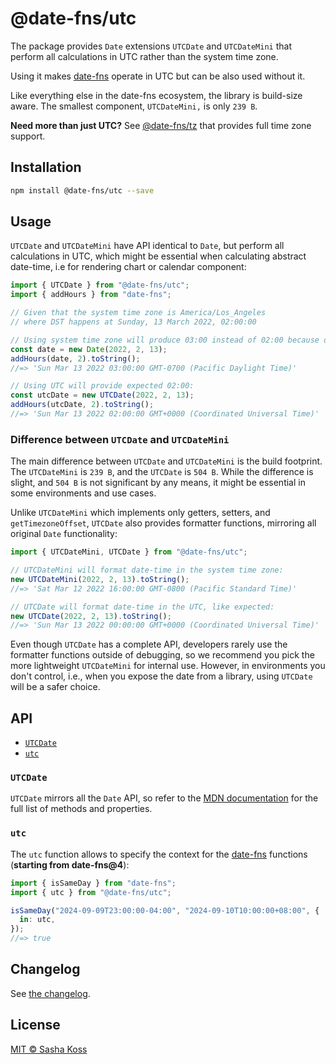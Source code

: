 # @date-fns/utc

The package provides `Date` extensions `UTCDate` and `UTCDateMini` that perform all calculations in UTC rather than the system time zone.

Using it makes [date-fns] operate in UTC but can be also used without it.

Like everything else in the date-fns ecosystem, the library is build-size aware. The smallest component, `UTCDateMini,` is only `239 B`.

**Need more than just UTC?** See [@date-fns/tz](https://github.com/date-fns/tz) that provides full time zone support.

## Installation

```bash
npm install @date-fns/utc --save
```

## Usage

`UTCDate` and `UTCDateMini` have API identical to `Date`, but perform all calculations in UTC, which might be essential when calculating abstract date-time, i.e for rendering chart or calendar component:

```ts
import { UTCDate } from "@date-fns/utc";
import { addHours } from "date-fns";

// Given that the system time zone is America/Los_Angeles
// where DST happens at Sunday, 13 March 2022, 02:00:00

// Using system time zone will produce 03:00 instead of 02:00 because of DST:
const date = new Date(2022, 2, 13);
addHours(date, 2).toString();
//=> 'Sun Mar 13 2022 03:00:00 GMT-0700 (Pacific Daylight Time)'

// Using UTC will provide expected 02:00:
const utcDate = new UTCDate(2022, 2, 13);
addHours(utcDate, 2).toString();
//=> 'Sun Mar 13 2022 02:00:00 GMT+0000 (Coordinated Universal Time)'
```

### Difference between `UTCDate` and `UTCDateMini`

The main difference between `UTCDate` and `UTCDateMini` is the build footprint. The `UTCDateMini` is `239 B`, and the `UTCDate` is `504 B`. While the difference is slight, and `504 B` is not significant by any means, it might be essential in some environments and use cases.

Unlike `UTCDateMini` which implements only getters, setters, and `getTimezoneOffset`, `UTCDate` also provides formatter functions, mirroring all original `Date` functionality:

```ts
import { UTCDateMini, UTCDate } from "@date-fns/utc";

// UTCDateMini will format date-time in the system time zone:
new UTCDateMini(2022, 2, 13).toString();
//=> 'Sat Mar 12 2022 16:00:00 GMT-0800 (Pacific Standard Time)'

// UTCDate will format date-time in the UTC, like expected:
new UTCDate(2022, 2, 13).toString();
//=> 'Sun Mar 13 2022 00:00:00 GMT+0000 (Coordinated Universal Time)'
```

Even though `UTCDate` has a complete API, developers rarely use the formatter functions outside of debugging, so we recommend you pick the more lightweight `UTCDateMini` for internal use. However, in environments you don't control, i.e., when you expose the date from a library, using `UTCDate` will be a safer choice.

## API

- [`UTCDate`](#utcdate)
- [`utc`](#utc)

### `UTCDate`

`UTCDate` mirrors all the `Date` API, so refer to the [MDN documentation](https://developer.mozilla.org/en-US/docs/Web/JavaScript/Reference/Global_Objects/Date) for the full list of methods and properties.

### `utc`

The `utc` function allows to specify the context for the [date-fns] functions (**starting from date-fns@4**):

```ts
import { isSameDay } from "date-fns";
import { utc } from "@date-fns/utc";

isSameDay("2024-09-09T23:00:00-04:00", "2024-09-10T10:00:00+08:00", {
  in: utc,
});
//=> true
```

## Changelog

See [the changelog](./CHANGELOG.md).

## License

[MIT © Sasha Koss](https://kossnocorp.mit-license.org/)

[date-fns]: https://date-fns.org
